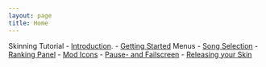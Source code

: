 ```yaml
---
layout: page
title: Home
---
```


Skinning Tutorial
    - [Introduction](./tutorial/introduction.html).
    - [Getting Started](./tutorial/getting_started.html)
    Menus
        - [Song Selection](./tutorial/song_selection.html)
        - [Ranking Panel](./tutorial/ranking_panel.html)
        - [Mod Icons](./tutorial/mod_icons.html)
        - [Pause- and Failscreen](./tutorial/pause-_and_failscreen.html)
    - [Releasing your Skin](./tutorial/releasing.html)